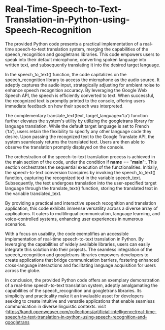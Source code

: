 # Real-Time-Speech-to-Text-Translation-in-Python-using-Speech-Recognition

The provided Python code presents a practical implementation of a real-time speech-to-text translation system, merging the capabilities of the speech_recognition and googletrans libraries. This code empowers users to speak into their default microphone, converting spoken language into written text, and subsequently translating it into the desired target language.

In the speech_to_text() function, the code capitalizes on the speech_recognition library to access the microphone as the audio source. It adeptly captures the audio input, strategically adjusting for ambient noise to enhance speech recognition accuracy. By leveraging the Google Web Speech API, the speech is efficiently converted to text. When successful, the recognized text is promptly printed to the console, offering users immediate feedback on how their speech was interpreted.

The complementary translate_text(text, target_language='ta') function further elevates the system's utility by utilizing the googletrans library for language translation. While the default target language is set to French ('ta'), users retain the flexibility to specify any other language code they desire. Upon passing the recognized text to the Google Translate API, the system seamlessly returns the translated text. Users are then able to observe the translation promptly displayed on the console.

The orchestration of the speech-to-text translation process is achieved in the main section of the code, under the condition if __name__ == "__main__":. This section orchestrates the sequential execution of the functionalities. Initially, the speech-to-text conversion transpires by invoking the speech_to_text() function, capturing the recognized text in the variable speech_text. Subsequently, the text undergoes translation into the user-specified target language through the translate_text() function, storing the translated text in the variable translated_text.

By providing a practical and interactive speech recognition and translation application, this code exhibits immense versatility across a diverse array of applications. It caters to multilingual communication, language learning, and voice-controlled systems, enhancing user experiences in numerous scenarios.

With a focus on usability, the code exemplifies an accessible implementation of real-time speech-to-text translation in Python. By leveraging the capabilities of widely available libraries, users can easily integrate this solution into their projects. The seamless integration of the speech_recognition and googletrans libraries empowers developers to create applications that bridge communication barriers, fostering enhanced cross-language interactions and facilitating language acquisition for users across the globe.

In conclusion, the provided Python code offers an exemplary demonstration of a real-time speech-to-text translation system, adeptly amalgamating the capabilities of the speech_recognition and googletrans libraries. Its simplicity and practicality make it an invaluable asset for developers seeking to create intuitive and versatile applications that enable seamless communication in diverse linguistic contexts.
visit :https://kandi.openweaver.com/collections/artificial-intelligence/real-time-speech-to-text-translation-in-python-using-speech-recognition-and-googletrans
